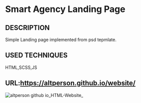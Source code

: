 # Smart Agency Landing Page<br>
## DESCRIPTION<br>
Simple Landing page implemented from psd tepmlate.<br>

## USED TECHNIQUES<br>
HTML,SCSS,JS
## URL:https://altperson.github.io/website/<br>

![altperson github io_HTML-Website_](https://github.com/AltPerson/HTML-Website/assets/39427362/f778e7c0-bd73-4cee-a3cd-be4d7ff2b370)



